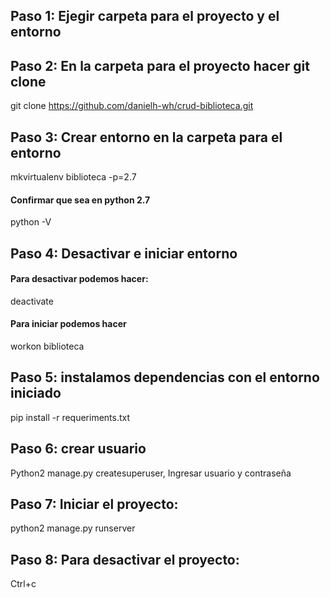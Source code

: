 
## Paso 1: Ejegir carpeta para el proyecto y el entorno
## Paso 2: En la carpeta para el proyecto hacer git clone
git clone https://github.com/danielh-wh/crud-biblioteca.git
## Paso 3: Crear entorno en la carpeta para el entorno
mkvirtualenv biblioteca -p=2.7
#### Confirmar que sea en python 2.7
python -V
## Paso 4: Desactivar e iniciar entorno
#### Para desactivar podemos hacer:
deactivate
#### Para iniciar podemos hacer
workon biblioteca
## Paso 5: instalamos dependencias con el entorno iniciado
pip install -r requeriments.txt
## Paso 6: crear usuario
Python2 manage.py createsuperuser,
Ingresar usuario y contraseña
## Paso 7: Iniciar el proyecto:
python2 manage.py runserver
## Paso 8: Para desactivar el proyecto:
Ctrl+c
